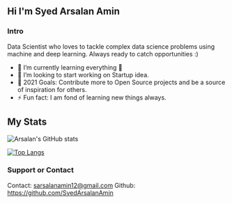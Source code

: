 ## Hi I'm Syed Arsalan Amin
### Intro
Data Scientist who loves to tackle complex data science problems using machine and deep learning. Always ready to catch opportunities :)

- 🌱 I’m currently learning everything 🤣
- 👯 I’m looking to start working on Startup idea.
- 🥅 2021 Goals: Contribute more to Open Source projects and be a source of inspiration for others.
- ⚡ Fun fact: I am fond of learning new things always.

## My Stats
![Arsalan's GitHub stats](https://github-readme-stats.vercel.app/api?username=SyedArsalanAmin&show_icons=true&theme=radical)

[![Top Langs](https://github-readme-stats.vercel.app/api/top-langs/?username=SyedArsalanAmin&layout=compact)](https://github.com/SyedArsalanAmin/github-readme-stats)

### Support or Contact

Contact: sarsalanamin12@gmail.com
Github: https://github.com/SyedArsalanAmin
